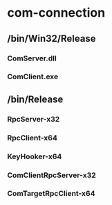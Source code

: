 # com-connection

## /bin/Win32/Release
### ComServer.dll
### ComClient.exe

## /bin/Release
### RpcServer-x32
### RpcClient-x64
### KeyHooker-x64
### ComClientRpcServer-x32
### ComTargetRpcClient-x64